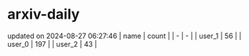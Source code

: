 # arxiv-daily
updated on 2024-08-27 06:27:46
| name | count |
| - | - |
| user_1 | 56 |
| user_0 | 197 |
| user_2 | 43 |
